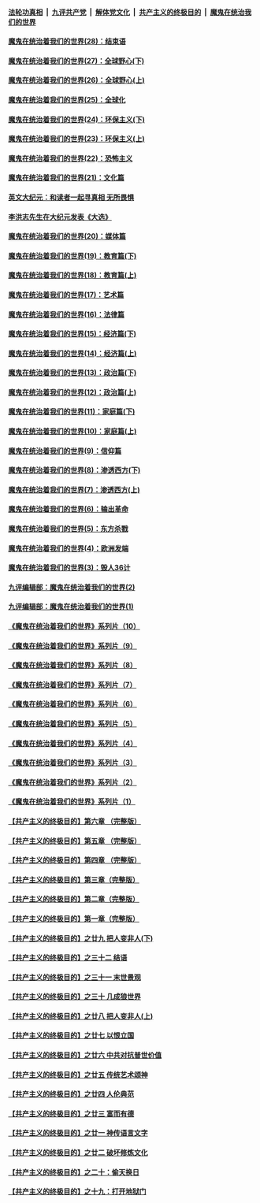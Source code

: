 ####  [法轮功真相](../../../../basic/blob/master/README.md?t=03301301) &nbsp;|&nbsp; [九评共产党](../../../../9ping.md/blob/master/README.md?t=03301301) &nbsp;|&nbsp; [解体党文化](../../../../jtdwh.md/blob/master/README.md?t=03301301)  &nbsp;|&nbsp; [共产主义的终极目的](../../../../gczydzjmd.md/blob/master/README.md?t=03301301) &nbsp;|&nbsp; [魔鬼在统治我们的世界](../../../../mgztzwmdsj.md/blob/master/README.md?t=03301301) 

#### [魔鬼在统治着我们的世界(28)：结束语](../pages/nsc422/n10936246.md?t=03301301) 

#### [魔鬼在统治着我们的世界(27)：全球野心(下)](../pages/nsc422/n10928319.md?t=03301301) 

#### [魔鬼在统治着我们的世界(26)：全球野心(上)](../pages/nsc422/n10900318.md?t=03301301) 

#### [魔鬼在统治着我们的世界(25)：全球化](../pages/nsc422/n10788205.md?t=03301301) 

#### [魔鬼在统治着我们的世界(24)：环保主义(下)](../pages/nsc422/n10695307.md?t=03301301) 

#### [魔鬼在统治着我们的世界(23)：环保主义(上)](../pages/nsc422/n10688613.md?t=03301301) 

#### [魔鬼在统治着我们的世界(22)：恐怖主义](../pages/nsc422/n10614727.md?t=03301301) 

#### [魔鬼在统治着我们的世界(21)：文化篇](../pages/nsc422/n10597706.md?t=03301301) 

#### [英文大纪元：和读者一起寻真相 无所畏惧](../pages/nsc422/n12542027.md?t=03301301) 

#### [李洪志先生在大纪元发表《大选》](../pages/nsc422/n12534746.md?t=03301301) 

#### [魔鬼在统治着我们的世界(20)：媒体篇](../pages/nsc422/n10586579.md?t=03301301) 

#### [魔鬼在统治着我们的世界(19)：教育篇(下)](../pages/nsc422/n10564808.md?t=03301301) 

#### [魔鬼在统治着我们的世界(18)：教育篇(上)](../pages/nsc422/n10526970.md?t=03301301) 

#### [魔鬼在统治着我们的世界(17)：艺术篇](../pages/nsc422/n10499093.md?t=03301301) 

#### [魔鬼在统治着我们的世界(16)：法律篇](../pages/nsc422/n10485969.md?t=03301301) 

#### [魔鬼在统治着我们的世界(15)：经济篇(下)](../pages/nsc422/n10469975.md?t=03301301) 

#### [魔鬼在统治着我们的世界(14)：经济篇(上)](../pages/nsc422/n10457370.md?t=03301301) 

#### [魔鬼在统治着我们的世界(13)：政治篇(下)](../pages/nsc422/n10448270.md?t=03301301) 

#### [魔鬼在统治着我们的世界(12)：政治篇(上)](../pages/nsc422/n10444576.md?t=03301301) 

#### [魔鬼在统治着我们的世界(11)：家庭篇(下)](../pages/nsc422/n10440961.md?t=03301301) 

#### [魔鬼在统治着我们的世界(10)：家庭篇(上)](../pages/nsc422/n10435448.md?t=03301301) 

#### [魔鬼在统治着我们的世界(9)：信仰篇](../pages/nsc422/n10432159.md?t=03301301) 

#### [魔鬼在统治着我们的世界(8)：渗透西方(下)](../pages/nsc422/n10429603.md?t=03301301) 

#### [魔鬼在统治着我们的世界(7)：渗透西方(上)](../pages/nsc422/n10426013.md?t=03301301) 

#### [魔鬼在统治着我们的世界(6)：输出革命](../pages/nsc422/n10421536.md?t=03301301) 

#### [魔鬼在统治着我们的世界(5)：东方杀戮](../pages/nsc422/n10417707.md?t=03301301) 

#### [魔鬼在统治着我们的世界(4)：欧洲发端](../pages/nsc422/n10414890.md?t=03301301) 

#### [魔鬼在统治着我们的世界(3)：毁人36计](../pages/nsc422/n10411583.md?t=03301301) 

#### [九评编辑部：魔鬼在统治着我们的世界(2)](../pages/nsc422/n10410036.md?t=03301301) 

#### [九评编辑部：魔鬼在统治着我们的世界(1)](../pages/nsc422/n10406825.md?t=03301301) 

#### [《魔鬼在统治着我们的世界》系列片（10）](../pages/nsc422/n12292670.md?t=03301301) 

#### [《魔鬼在统治着我们的世界》系列片（9）](../pages/nsc422/n12290859.md?t=03301301) 

#### [《魔鬼在统治着我们的世界》系列片（8）](../pages/nsc422/n12287445.md?t=03301301) 

#### [《魔鬼在统治着我们的世界》系列片（7）](../pages/nsc422/n12283425.md?t=03301301) 

#### [《魔鬼在统治着我们的世界》系列片（6）](../pages/nsc422/n12282314.md?t=03301301) 

#### [《魔鬼在统治着我们的世界》系列片（5）](../pages/nsc422/n12281419.md?t=03301301) 

#### [《魔鬼在统治着我们的世界》系列片（4）](../pages/nsc422/n12274024.md?t=03301301) 

#### [《魔鬼在统治着我们的世界》系列片（3）](../pages/nsc422/n12271322.md?t=03301301) 

#### [《魔鬼在统治着我们的世界》系列片（2）](../pages/nsc422/n12269049.md?t=03301301) 

#### [《魔鬼在统治着我们的世界》系列片（1）](../pages/nsc422/n12267575.md?t=03301301) 

#### [【共产主义的终极目的】第六章 （完整版）](../pages/nsc422/n11428913.md?t=03301301) 

#### [【共产主义的终极目的】第五章 （完整版）](../pages/nsc422/n11428912.md?t=03301301) 

#### [【共产主义的终极目的】第四章 （完整版）](../pages/nsc422/n11428907.md?t=03301301) 

#### [【共产主义的终极目的】第三章（完整版）](../pages/nsc422/n11428848.md?t=03301301) 

#### [【共产主义的终极目的】第二章（完整版）](../pages/nsc422/n11428831.md?t=03301301) 

#### [【共产主义的终极目的】第一章（完整版）](../pages/nsc422/n11417651.md?t=03301301) 

#### [【共产主义的终极目的】之廿九 把人变非人(下)](../pages/nsc422/n11344140.md?t=03301301) 

#### [【共产主义的终极目的】之三十二 结语](../pages/nsc422/n11360535.md?t=03301301) 

#### [【共产主义的终极目的】之三十一 末世景观](../pages/nsc422/n11351129.md?t=03301301) 

#### [【共产主义的终极目的】之三十 几成狼世界](../pages/nsc422/n11348280.md?t=03301301) 

#### [【共产主义的终极目的】之廿八 把人变非人(上)](../pages/nsc422/n11340492.md?t=03301301) 

#### [【共产主义的终极目的】之廿七 以恨立国](../pages/nsc422/n11336944.md?t=03301301) 

#### [【共产主义的终极目的】之廿六 中共对抗普世价值](../pages/nsc422/n11324785.md?t=03301301) 

#### [【共产主义的终极目的】之廿五 传统艺术颂神](../pages/nsc422/n11296396.md?t=03301301) 

#### [【共产主义的终极目的】之廿四 人伦典范](../pages/nsc422/n11296397.md?t=03301301) 

#### [【共产主义的终极目的】之廿三 富而有德](../pages/nsc422/n11283598.md?t=03301301) 

#### [【共产主义的终极目的】之廿一 神传语言文字](../pages/nsc422/n11263265.md?t=03301301) 

#### [【共产主义的终极目的】之廿二 破坏修炼文化](../pages/nsc422/n11245728.md?t=03301301) 

#### [【共产主义的终极目的】之二十：偷天换日](../pages/nsc422/n11238846.md?t=03301301) 

#### [【共产主义的终极目的】之十九：打开地狱门](../pages/nsc422/n11206376.md?t=03301301) 

